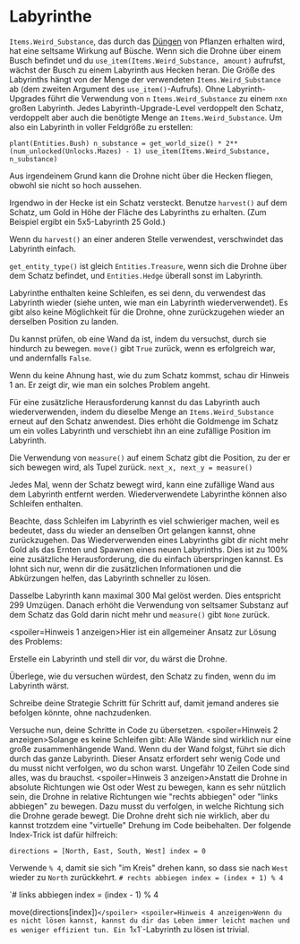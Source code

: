 # Labyrinthe
`Items.Weird_Substance`, das durch das [Düngen](docs/unlocks/fertilizer.md) von Pflanzen erhalten wird, hat eine seltsame Wirkung auf Büsche. Wenn sich die Drohne über einem Busch befindet und du `use_item(Items.Weird_Substance, amount)` aufrufst, wächst der Busch zu einem Labyrinth aus Hecken heran.
Die Größe des Labyrinths hängt von der Menge der verwendeten `Items.Weird_Substance` ab (dem zweiten Argument des `use_item()`-Aufrufs).
Ohne Labyrinth-Upgrades führt die Verwendung von `n` `Items.Weird_Substance` zu einem `n`x`n` großen Labyrinth. Jedes Labyrinth-Upgrade-Level verdoppelt den Schatz, verdoppelt aber auch die benötigte Menge an `Items.Weird_Substance`.
Um also ein Labyrinth in voller Feldgröße zu erstellen:

`plant(Entities.Bush)
n_substance = get_world_size() * 2**(num_unlocked(Unlocks.Mazes) - 1)
use_item(Items.Weird_Substance, n_substance)`


Aus irgendeinem Grund kann die Drohne nicht über die Hecken fliegen, obwohl sie nicht so hoch aussehen.

Irgendwo in der Hecke ist ein Schatz versteckt. Benutze `harvest()` auf dem Schatz, um Gold in Höhe der Fläche des Labyrinths zu erhalten. (Zum Beispiel ergibt ein 5x5-Labyrinth 25 Gold.)

Wenn du `harvest()` an einer anderen Stelle verwendest, verschwindet das Labyrinth einfach.

`get_entity_type()` ist gleich `Entities.Treasure`, wenn sich die Drohne über dem Schatz befindet, und `Entities.Hedge` überall sonst im Labyrinth.

Labyrinthe enthalten keine Schleifen, es sei denn, du verwendest das Labyrinth wieder (siehe unten, wie man ein Labyrinth wiederverwendet). Es gibt also keine Möglichkeit für die Drohne, ohne zurückzugehen wieder an derselben Position zu landen.

Du kannst prüfen, ob eine Wand da ist, indem du versuchst, durch sie hindurch zu bewegen.
`move()` gibt `True` zurück, wenn es erfolgreich war, und andernfalls `False`.

Wenn du keine Ahnung hast, wie du zum Schatz kommst, schau dir Hinweis 1 an. Er zeigt dir, wie man ein solches Problem angeht.


Für eine zusätzliche Herausforderung kannst du das Labyrinth auch wiederverwenden, indem du dieselbe Menge an `Items.Weird_Substance` erneut auf den Schatz anwendest.
Dies erhöht die Goldmenge im Schatz um ein volles Labyrinth und verschiebt ihn an eine zufällige Position im Labyrinth.

Die Verwendung von `measure()` auf einem Schatz gibt die Position, zu der er sich bewegen wird, als Tupel zurück.
`next_x, next_y = measure()`

Jedes Mal, wenn der Schatz bewegt wird, kann eine zufällige Wand aus dem Labyrinth entfernt werden. Wiederverwendete Labyrinthe können also Schleifen enthalten.

Beachte, dass Schleifen im Labyrinth es viel schwieriger machen, weil es bedeutet, dass du wieder an denselben Ort gelangen kannst, ohne zurückzugehen.
Das Wiederverwenden eines Labyrinths gibt dir nicht mehr Gold als das Ernten und Spawnen eines neuen Labyrinths.
Dies ist zu 100% eine zusätzliche Herausforderung, die du einfach überspringen kannst.
Es lohnt sich nur, wenn dir die zusätzlichen Informationen und die Abkürzungen helfen, das Labyrinth schneller zu lösen.

Dasselbe Labyrinth kann maximal 300 Mal gelöst werden. Dies entspricht 299 Umzügen. Danach erhöht die Verwendung von seltsamer Substanz auf dem Schatz das Gold darin nicht mehr und `measure()` gibt `None` zurück.

<spoiler=Hinweis 1 anzeigen>Hier ist ein allgemeiner Ansatz zur Lösung des Problems:

Erstelle ein Labyrinth und stell dir vor, du wärst die Drohne.

Überlege, wie du versuchen würdest, den Schatz zu finden, wenn du im Labyrinth wärst.

Schreibe deine Strategie Schritt für Schritt auf, damit jemand anderes sie befolgen könnte, ohne nachzudenken.

Versuche nun, deine Schritte in Code zu übersetzen.
</spoiler>
<spoiler=Hinweis 2 anzeigen>Solange es keine Schleifen gibt: Alle Wände sind wirklich nur eine große zusammenhängende Wand. Wenn du der Wand folgst, führt sie dich durch das ganze Labyrinth.
Dieser Ansatz erfordert sehr wenig Code und du musst nicht verfolgen, wo du schon warst. Ungefähr 10 Zeilen Code sind alles, was du brauchst.</spoiler>
<spoiler=Hinweis 3 anzeigen>Anstatt die Drohne in absolute Richtungen wie Ost oder West zu bewegen, kann es sehr nützlich sein, die Drohne in relative Richtungen wie "rechts abbiegen" oder "links abbiegen" zu bewegen. Dazu musst du verfolgen, in welche Richtung sich die Drohne gerade bewegt. Die Drohne dreht sich nie wirklich, aber du kannst trotzdem eine "virtuelle" Drehung im Code beibehalten.
Der folgende Index-Trick ist dafür hilfreich:

`directions = [North, East, South, West]
index = 0`

Verwende `% 4`, damit sie sich "im Kreis" drehen kann, so dass sie nach `West` wieder zu `North` zurückkehrt.
`# rechts abbiegen
index = (index + 1) % 4`

`# links abbiegen
index = (index - 1) % 4

move(directions[index])`</spoiler>
<spoiler=Hinweis 4 anzeigen>Wenn du es nicht lösen kannst, kannst du dir das Leben immer leicht machen und es weniger effizient tun.
Ein `1`x`1`-Labyrinth zu lösen ist trivial.</spoiler>